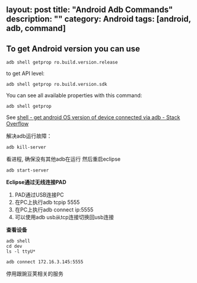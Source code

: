 layout: post
title: "Android Adb Commands"
description: ""
category: Android
tags: [android, adb, command]
---

## To get Android version you can use

```
adb shell getprop ro.build.version.release
```

to get API level:

```
adb shell getprop ro.build.version.sdk
```

You can see all available properties with this command:

```
adb shell getprop
```

See [shell - get android OS version of device connected via adb - Stack Overflow](http://stackoverflow.com/questions/29968096/get-android-os-version-of-device-connected-via-adb)

解决adb运行故障：

    adb kill-server

看进程, 确保没有其他adb在运行
然后重启eclipse

    adb start-server

__Eclipse通过无线连接PAD__

1. PAD通过USB连接PC
2. 在PC上执行adb tcpip 5555
3. 在PC上执行adb connect ip:5555
4. 可以使用adb usb从tcp连接切换回usb连接

__查看设备__

    adb shell
    cd dev
    ls -l ttyU*

    adb connect 172.16.3.145:5555


停用跟豌豆荚相关的服务
